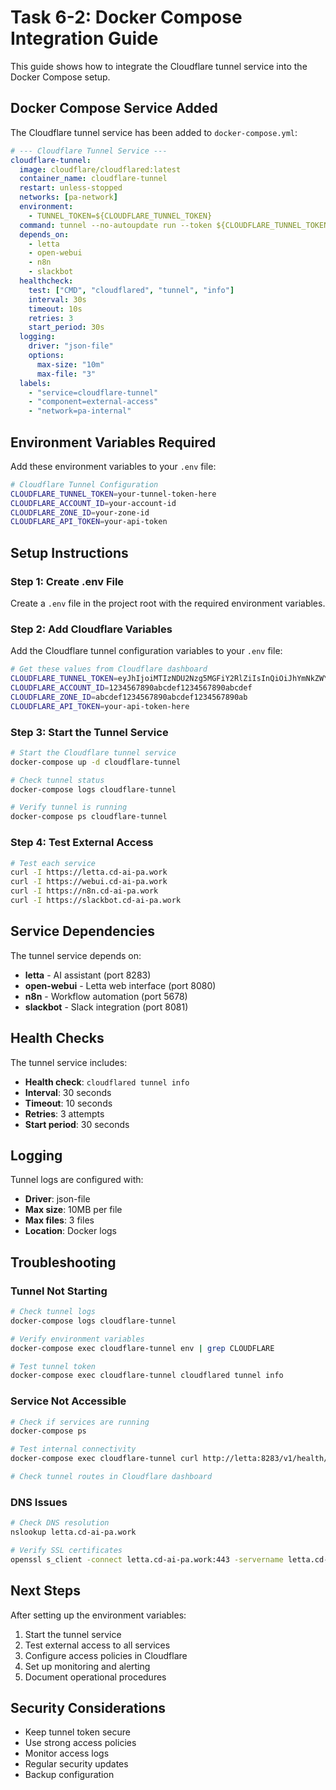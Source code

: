 # Task 6-2: Docker Compose Integration Guide

This guide shows how to integrate the Cloudflare tunnel service into the Docker Compose setup.

## Docker Compose Service Added

The Cloudflare tunnel service has been added to `docker-compose.yml`:

```yaml
# --- Cloudflare Tunnel Service ---
cloudflare-tunnel:
  image: cloudflare/cloudflared:latest
  container_name: cloudflare-tunnel
  restart: unless-stopped
  networks: [pa-network]
  environment:
    - TUNNEL_TOKEN=${CLOUDFLARE_TUNNEL_TOKEN}
  command: tunnel --no-autoupdate run --token ${CLOUDFLARE_TUNNEL_TOKEN}
  depends_on:
    - letta
    - open-webui
    - n8n
    - slackbot
  healthcheck:
    test: ["CMD", "cloudflared", "tunnel", "info"]
    interval: 30s
    timeout: 10s
    retries: 3
    start_period: 30s
  logging:
    driver: "json-file"
    options:
      max-size: "10m"
      max-file: "3"
  labels:
    - "service=cloudflare-tunnel"
    - "component=external-access"
    - "network=pa-internal"
```

## Environment Variables Required

Add these environment variables to your `.env` file:

```bash
# Cloudflare Tunnel Configuration
CLOUDFLARE_TUNNEL_TOKEN=your-tunnel-token-here
CLOUDFLARE_ACCOUNT_ID=your-account-id
CLOUDFLARE_ZONE_ID=your-zone-id
CLOUDFLARE_API_TOKEN=your-api-token
```

## Setup Instructions

### Step 1: Create .env File
Create a `.env` file in the project root with the required environment variables.

### Step 2: Add Cloudflare Variables
Add the Cloudflare tunnel configuration variables to your `.env` file:

```bash
# Get these values from Cloudflare dashboard
CLOUDFLARE_TUNNEL_TOKEN=eyJhIjoiMTIzNDU2Nzg5MGFiY2RlZiIsInQiOiJhYmNkZWYxMjM0NTY3ODkiLCJzIjoiMTIzNDU2Nzg5MGFiY2RlZiJ9
CLOUDFLARE_ACCOUNT_ID=1234567890abcdef1234567890abcdef
CLOUDFLARE_ZONE_ID=abcdef1234567890abcdef1234567890ab
CLOUDFLARE_API_TOKEN=your-api-token-here
```

### Step 3: Start the Tunnel Service
```bash
# Start the Cloudflare tunnel service
docker-compose up -d cloudflare-tunnel

# Check tunnel status
docker-compose logs cloudflare-tunnel

# Verify tunnel is running
docker-compose ps cloudflare-tunnel
```

### Step 4: Test External Access
```bash
# Test each service
curl -I https://letta.cd-ai-pa.work
curl -I https://webui.cd-ai-pa.work
curl -I https://n8n.cd-ai-pa.work
curl -I https://slackbot.cd-ai-pa.work
```

## Service Dependencies

The tunnel service depends on:
- **letta** - AI assistant (port 8283)
- **open-webui** - Letta web interface (port 8080)
- **n8n** - Workflow automation (port 5678)
- **slackbot** - Slack integration (port 8081)

## Health Checks

The tunnel service includes:
- **Health check**: `cloudflared tunnel info`
- **Interval**: 30 seconds
- **Timeout**: 10 seconds
- **Retries**: 3 attempts
- **Start period**: 30 seconds

## Logging

Tunnel logs are configured with:
- **Driver**: json-file
- **Max size**: 10MB per file
- **Max files**: 3 files
- **Location**: Docker logs

## Troubleshooting

### Tunnel Not Starting
```bash
# Check tunnel logs
docker-compose logs cloudflare-tunnel

# Verify environment variables
docker-compose exec cloudflare-tunnel env | grep CLOUDFLARE

# Test tunnel token
docker-compose exec cloudflare-tunnel cloudflared tunnel info
```

### Service Not Accessible
```bash
# Check if services are running
docker-compose ps

# Test internal connectivity
docker-compose exec cloudflare-tunnel curl http://letta:8283/v1/health/

# Check tunnel routes in Cloudflare dashboard
```

### DNS Issues
```bash
# Check DNS resolution
nslookup letta.cd-ai-pa.work

# Verify SSL certificates
openssl s_client -connect letta.cd-ai-pa.work:443 -servername letta.cd-ai-pa.work
```

## Next Steps

After setting up the environment variables:
1. Start the tunnel service
2. Test external access to all services
3. Configure access policies in Cloudflare
4. Set up monitoring and alerting
5. Document operational procedures

## Security Considerations

- Keep tunnel token secure
- Use strong access policies
- Monitor access logs
- Regular security updates
- Backup configuration

